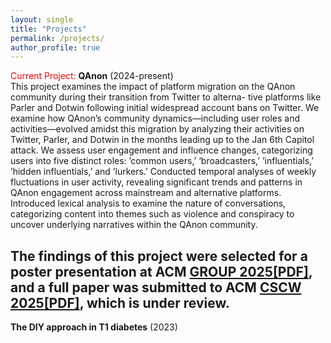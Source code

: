 ```yaml
---
layout: single
title: "Projects"
permalink: /projects/
author_profile: true
---
```



<span style="color:red">Current Project: </span> **QAnon** (2024-present) 
<br>This project examines the impact of platform migration on the QAnon community during their transition from Twitter to alterna- tive platforms like Parler and Dotwin following initial widespread account bans on Twitter. We examine how QAnon’s community dynamics—including user roles and activities—evolved amidst this migration by analyzing their activities on Twitter, Parler, and Dotwin in the months leading up to the Jan 6th Capitol attack. We assess user engagement and influence changes, categorizing users into five distinct roles: ’common users,’ ‘broadcasters,’ ’influentials,’ ’hidden influentials,’ and ’lurkers.’ Conducted temporal analyses of weekly fluctuations in user activity, revealing significant trends and patterns in QAnon engagement across mainstream and alternative platforms.
Introduced lexical analysis to examine the nature of conversations, categorizing content into themes such as violence and conspiracy to uncover underlying narratives within the QAnon community.

The findings of this project were selected for a poster presentation at ACM [GROUP 2025](https://group.acm.org/conferences/group25/index.php)[[PDF]](https://osf.io/xeau9/), and a full paper was submitted to ACM [CSCW 2025](https://cscw.acm.org/2025/)[[PDF]](https://osf.io/exh2k), which is under review. 
---

**The DIY approach in T1 diabetes** (2023)

